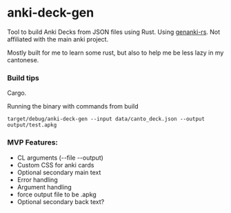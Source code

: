 # anki-deck-gen

Tool to build Anki Decks from JSON files using Rust. Using [genanki-rs](https://github.com/yannickfunk/genanki-rs). Not affiliated with the main anki project.

Mostly built for me to learn some rust, but also to help me be less lazy in my cantonese.

### Build tips

Cargo.

Running the binary with commands from build

`target/debug/anki-deck-gen --input data/canto_deck.json --output output/test.apkg`


### MVP Features:
- CL arguments (--file --output)
- Custom CSS for anki cards
- Optional secondary main text
- Error handling
- Argument handling
- force output file to be .apkg
- Optional secondary back text?

